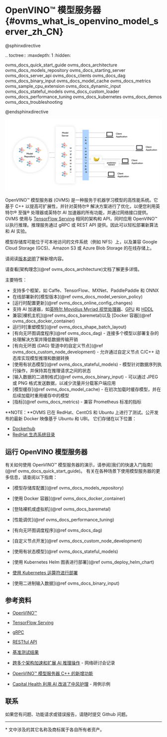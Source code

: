 # OpenVINO&trade; 模型服务器 {#ovms_what_is_openvino_model_server_zh_CN}

@sphinxdirective

.. toctree::
   :maxdepth: 1
   :hidden:

   ovms_docs_quick_start_guide
   ovms_docs_architecture
   ovms_docs_models_repository
   ovms_docs_starting_server
   ovms_docs_server_api
   ovms_docs_clients
   ovms_docs_dag
   ovms_docs_binary_input
   ovms_docs_model_cache
   ovms_docs_metrics
   ovms_sample_cpu_extension
   ovms_docs_dynamic_input
   ovms_docs_stateful_models
   ovms_docs_custom_loader
   ovms_docs_performance_tuning
   ovms_docs_kubernetes
   ovms_docs_demos
   ovms_docs_troubleshooting

@endsphinxdirective

![OVMS 图片](../../img/ovms_diagram.png)

OpenVINO&trade; 模型服务器 (OVMS) 是一种服务于机器学习模型的高性能系统。它基于 C++ 以提高可扩展性，并针对英特尔® 解决方案进行了优化，以便您利用英特尔® 至强® 处理器或英特尔 AI 加速器的所有功能，并通过网络接口提供。OVMS 使用与 [TensorFlow Serving](https://github.com/tensorflow/serving) 相同的架构和 API，同时应用 OpenVINO™ 以执行推理。推理服务通过 gRPC 或 REST API 提供。因此可以轻松部署新算法和 AI 实验。

模型存储库可能位于可本地访问的文件系统（例如 NFS）上，以及兼容 Google Cloud Storage (GCS)、Amazon S3 或 Azure Blob Storage 的在线存储上。

请阅读[版本说明](https://github.com/openvinotoolkit/model_server/releases)了解新增内容。

请查看[架构理念](@ref ovms_docs_architecture)文档了解更多详情。

主要特性：
- 支持多个框架，如 Caffe、TensorFlow、MXNet、PaddlePaddle 和 ONNX
- 在线部署新的[模型版本](@ref ovms_docs_model_version_policy)
- [运行时配置更新](@ref ovms_docs_online_config_changes)
- 支持 AI 加速器，如[英特尔 Movidius Myriad 视觉处理器](https://docs.openvino.ai/2022.2/openvino_docs_OV_UG_supported_plugins_MYRIAD.html)、[GPU](https://docs.openvino.ai/2022.2/openvino_docs_OV_UG_supported_plugins_GPU.html) 和 [HDDL](https://docs.openvino.ai/2022.2/openvino_docs_OV_UG_supported_plugins_HDDL.html)
- 兼容[裸机主机](@ref ovms_docs_baremetal)以及 [Docker 容器](@ref ovms_docs_docker_container)
- 运行时[重塑模型](@ref ovms_docs_shape_batch_layout)
- [有向无环图调度程序](@ref ovms_docs_dag) - 连接多个模型以部署复杂的处理解决方案并降低数据传输开销
- [有向无环图 (DAG) 管道中的自定义节点](@ref ovms_docs_custom_node_development) - 允许通过自定义节点 C/C++ 动态库实现模型推理和数据转换
- [使用有状态模型](@ref ovms_docs_stateful_models) - 模型针对数据序列执行操作，并保持其在推理请求之间的状态
- [输入数据的二进制格式](@ref ovms_docs_binary_input) - 可以通过 JPEG 或 PNG 格式发送数据，以减少流量并分载客户端应用
- [模型缓存](@ref ovms_docs_model_cache) - 在初次加载时缓存模型，并在后续加载时重用缓存中的模型
- [指标](@ref ovms_docs_metrics) - 兼容 Prometheus 标准的指标

**NOTE：**OVMS 已在 RedHat、CentOS 和 Ubuntu 上进行了测试。公开发布的最新 Docker 映像基于 Ubuntu 和 UBI。
它们存储在以下位置：
- [Dockerhub](https://hub.docker.com/r/openvino/model_server)
- [RedHat 生态系统目录](https://catalog.redhat.com/software/containers/intel/openvino-model-server/607833052937385fc98515de)


## 运行 OpenVINO 模型服务器

有关如何使用 OpenVINO™ 模型服务器的演示，请参阅[我们的快速入门指南](@ref ovms_docs_quick_start_guide)。
有关在各种场景下使用模型服务器的更多信息，请查阅以下指南：

* [模型存储库配置](@ref ovms_docs_models_repository)

* [使用 Docker 容器](@ref ovms_docs_docker_container)

* [登陆裸机或虚拟机](@ref ovms_docs_baremetal)

* [性能调优](@ref ovms_docs_performance_tuning)

* [有向无环图调度程序](@ref ovms_docs_dag)

* [自定义节点开发](@ref ovms_docs_custom_node_development)

* [使用有状态模型](@ref ovms_docs_stateful_models)

* [使用 Kubernetes Helm 图表进行部署](@ref ovms_deploy_helm_chart)

* [使用 Kubernetes 运算符进行部署](https://operatorhub.io/operator/ovms-operator)

* [使用二进制输入数据](@ref ovms_docs_binary_input)



## 参考资料

* [OpenVINO&trade;](https://software.intel.com/en-us/openvino-toolkit)

* [TensorFlow Serving](https://github.com/tensorflow/serving)

* [gRPC](https://grpc.io/)

* [RESTful API](https://restfulapi.net/)

* [基准测试结果](https://docs.openvino.ai/2022.2/openvino_docs_performance_benchmarks_ovms.html)

* [跨多个架构加速和扩展 AI 推理操作](https://techdecoded.intel.io/essentials/speed-and-scale-ai-inference-operations-across-multiple-architectures/?elq_cid=3646480_ts1607680426276&erpm_id=6470692_ts1607680426276) - 网络研讨会记录

* [OpenVINO™ 模型服务器 C++ 的新增功能](https://www.intel.com/content/www/us/en/artificial-intelligence/posts/whats-new-openvino-model-server.html)

* [Capital Health 利用 AI 改进了中风护理](https://www.intel.co.uk/content/www/uk/en/customer-spotlight/stories/capital-health-ai-customer-story.html) - 用例示例

## 联系

如果您有问题、功能请求或错误报告，请随时提交 Github 问题。


---
\* 文中涉及的其它名称及商标属于各自所有者资产。